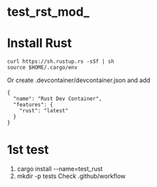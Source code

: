 # test_rst_mod_

# Install Rust
```
curl https://sh.rustup.rs -sSf | sh
source $HOME/.cargo/env
```
Or create .devcontainer/devcontainer.json and add
```
{
  "name": "Rust Dev Container",
  "features": {
    "rust": "latest"
  }
}
```

# 1st test
1. cargo install --name=test_rust
2. mkdir -p tests
Check .github/workflow
